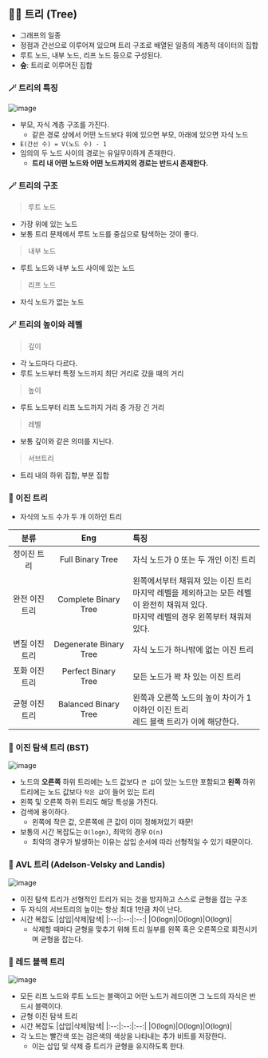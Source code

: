## 🧙‍♀️ 트리 (Tree)

- 그래프의 일종
- 정점과 간선으로 이루어져 있으며 트리 구조로 배열된 일종의 계층적 데이터의 집합
- 루트 노드, 내부 노드, 리프 노드 등으로 구성된다.
- **숲**: 트리로 이루어진 집합

### 🪄 트리의 특징

![image](https://github.com/JeongwooHam/FE_Study_Logs/assets/123251211/687dd6cc-5e7b-40fc-8fad-88f37575b0b8)

- 부모, 자식 계층 구조를 가진다.
  - 같은 경로 상에서 어떤 노드보다 위에 있으면 부모, 아래에 있으면 자식 노드
- `E(간선 수) = V(노드 수) - 1`
- 임의의 두 노드 사이의 경로는 유일무이하게 존재한다.
  - **트리 내 어떤 노드와 어떤 노드까지의 경로는 반드시 존재한다.**

### 🪄 트리의 구조

> 루트 노드

- 가장 위에 있는 노드
- 보통 트리 문제에서 루트 노드를 중심으로 탐색하는 것이 좋다.

> 내부 노드

- 루트 노드와 내부 노드 사이에 있는 노드

> 리프 노드

- 자식 노드가 없는 노드

### 🪄 트리의 높이와 레벨

> 깊이

- 각 노드마다 다르다.
- 루트 노드부터 특정 노드까지 최단 거리로 갔을 때의 거리

> 높이

- 루트 노드부터 리프 노드까지 거리 중 가장 긴 거리

> 레벨

- 보통 깊이와 같은 의미를 지닌다.

> 서브트리

- 트리 내의 하위 집합, 부분 집합

### 🔮 이진 트리

- 자식의 노드 수가 두 개 이하인 트리

|      분류      |          Eng           | 특징                                                                                                                                             |
| :------------: | :--------------------: | :----------------------------------------------------------------------------------------------------------------------------------------------- |
|  정이진 트리   |    Full Binary Tree    | 자식 노드가 0 또는 두 개인 이진 트리                                                                                                             |
| 완전 이진 트리 |  Complete Binary Tree  | 왼쪽에서부터 채워져 있는 이진 트리 <br/> 마지막 레벨을 제외하고는 모든 레벨이 완전히 채워져 있다. <br/> 마지막 레벨의 경우 왼쪽부터 채워져 있다. |
| 변질 이진 트리 | Degenerate Binary Tree | 자식 노드가 하나밖에 없는 이진 트리                                                                                                              |
| 포화 이진 트리 |  Perfect Binary Tree   | 모든 노드가 꽉 차 있는 이진 트리                                                                                                                 |
| 균형 이진 트리 |  Balanced Binary Tree  | 왼쪽과 오른쪽 노드의 높이 차이가 1 이하인 이진 트리 <br/> 레드 블랙 트리가 이에 해당한다.                                                        |

### 🔮 이진 탐색 트리 (BST)

![image](https://github.com/JeongwooHam/FE_Study_Logs/assets/123251211/65e56c27-b25a-4fd3-9884-8c5d1189927a)

- 노드의 **오른쪽** 하위 트리에는 노드 값보다 `큰 값`이 있는 노드만 포함되고 **왼쪽** 하위 트리에는 노드 값보다 `작은 값`이 들어 있는 트리
- 왼쪽 및 오른쪽 하위 트리도 해당 특성을 가진다.
- 검색에 용이하다.
  - 왼쪽에 작은 값, 오른쪽에 큰 값이 이미 정해져있기 때문!
- 보통의 시간 복잡도는 `O(logn)`, 최악의 경우 `O(n)`
  - 최악의 경우가 발생하는 이유는 삽입 순서에 따라 선형적일 수 있기 때문이다.

### 🔮 AVL 트리 (Adelson-Velsky and Landis)

![image](https://github.com/JeongwooHam/FE_Study_Logs/assets/123251211/08ed4585-dfb8-4ae2-9595-e52df6bffea1)

- 이진 탐색 트리가 선형적인 트리가 되는 것을 방지하고 스스로 균형을 잡는 구조
- 두 자식의 서브트리의 높이는 항상 최대 1만큼 차이 난다.
- 시간 복잡도
  |삽입|삭제|탐색|
  |:--:|:--:|:--:|
  |O(logn)|O(logn)|O(logn)|
  - 삭제할 때마다 균형을 맞추기 위해 트리 일부를 왼쪽 혹은 오른쪽으로 회전시키며 균형을 잡는다.

### 🔮 레드 블랙 트리

![image](https://github.com/JeongwooHam/FE_Study_Logs/assets/123251211/b9c4dd09-e77c-4049-ada7-950b44206ff8)

- 모든 리프 노드와 루트 노드는 블랙이고 어떤 노드가 레드이면 그 노드의 자식은 반드시 블랙이다.
- 균형 이진 탐색 트리
- 시간 복잡도
  |삽입|삭제|탐색|
  |:--:|:--:|:--:|
  |O(logn)|O(logn)|O(logn)|
- 각 노드는 빨간색 또는 검은색의 색상을 나타내는 추가 비트를 저장한다.
  - 이는 삽입 및 삭제 중 트리가 균형을 유지하도록 한다.
